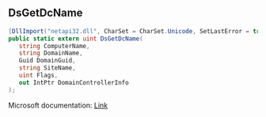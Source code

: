 ## DsGetDcName

```csharp
[DllImport("netapi32.dll", CharSet = CharSet.Unicode, SetLastError = true)]
public static extern uint DsGetDcName(
   string ComputerName,
   string DomainName,
   Guid DomainGuid,
   string SiteName,
   uint Flags,
   out IntPtr DomainControllerInfo
);
```

Microsoft documentation: [Link](https://docs.microsoft.com/en-us/windows/win32/api/dsgetdc/nf-dsgetdc-dsgetdcnamew)
